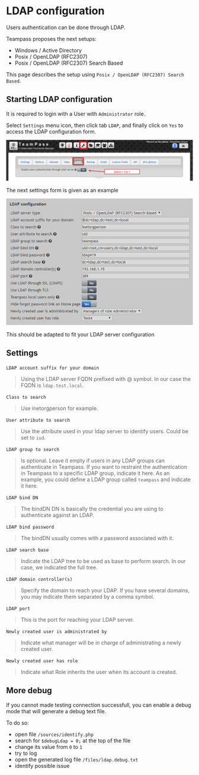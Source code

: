 # LDAP configuration

Users authentication can be done through LDAP.

Teampass proposes the next setups:

- Windows / Active Directory
- Posix / OpenLDAP (RFC2307)
- Posix / OpenLDAP (RFC2307) Search Based

This page describes the setup using `Posix / OpenLDAP (RFC2307) Search Based`.

## Starting LDAP configuration

It is required to login with a User with `Administrator` role.

Select `Settings` menu icon, then click tab `LDAP`, and finally click on `Yes` to access the LDAP configuration form.

![Screenshot](../img/ins-ldap-2.png)

The next settings form is given as an example

![Screenshot](../img/ins-ldap-1.png)

This should be adapted to fit your LDAP server configuration

## Settings

`LDAP account suffix for your domain`
> Using the LDAP server FQDN prefixed with @ symbol.
In our case the FQDN is `ldap.test.local`.

`Class to search`
> Use inetorgperson for example.

`User attribute to search`
> Use the attribute used in your ldap server to identify users. Could be set to `iud`.

`LDAP group to search`
> Is optional. Leave it empty if users in any LDAP groups can authenticate in Teampass.
If you want to restraint the authentication in Teampass to a specific LDAP group, indicate it here.
As an example, you could define a LDAP group called `teampass` and indicate it here.

`LDAP bind DN`
> The bindDN DN is basically the credential you are using to authenticate against an LDAP.

`LDAP bind password`
> The bindDN usually comes with a password associated with it.

`LDAP search base`
> Indicate the LDAP tree to be used as base to perform search.
In our case, we indicated the full tree.

`LDAP domain controller(s)`
> Specify the domain to reach your LDAP. If you have several domains, you may indicate them separated by a comma symbol.

`LDAP port`
> This is the port for reaching your LDAP server.

`Newly created user is administrated by`
> Indicate what manager will be in charge of administrating a newly created user.

`Newly created user has role`
> Indicate what Role inherits the user when its account is created.

## More debug

If you cannot made testing connection successfull, you can enable a debug mode that will generate a debug text file.

To do so:

- open file `/sources/identify.php`
- search for `$debugLdap = 0;` at the top of the file
- change its value from `0` to `1`
- try to log
- open the generated log file `/files/ldap.debug.txt`
- identify possible issue
